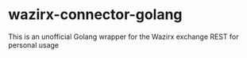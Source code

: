 # wazirx-connector-golang
This is an unofficial Golang wrapper for the Wazirx exchange REST for personal usage 
